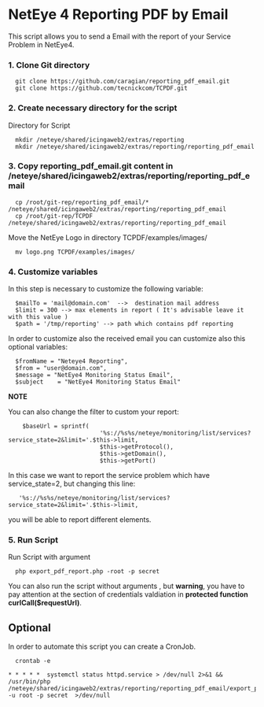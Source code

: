 
# NetEye 4 Reporting PDF by Email

This script allows you to send a Email with the report of your Service Problem in NetEye4.

### 1. Clone Git directory

      git clone https://github.com/caragian/reporting_pdf_email.git
      git clone https://github.com/tecnickcom/TCPDF.git
     
### 2. Create necessary directory for the script
      
Directory for Script

      mkdir /neteye/shared/icingaweb2/extras/reporting
      mkdir /neteye/shared/icingaweb2/extras/reporting/reporting_pdf_email
      
### 3. Copy reporting_pdf_email.git content in /neteye/shared/icingaweb2/extras/reporting/reporting_pdf_email

      cp /root/git-rep/reporting_pdf_email/* /neteye/shared/icingaweb2/extras/reporting/reporting_pdf_email
      cp /root/git-rep/TCPDF /neteye/shared/icingaweb2/extras/reporting/reporting_pdf_email
      
Move the NetEye Logo in directory TCPDF/examples/images/
      
      mv logo.png TCPDF/examples/images/

### 4. Customize variables

In this step is necessary to customize the following variable:

      $mailTo = 'mail@domain.com'  -->  destination mail address
      $limit = 300 --> max elements in report ( It's advisable leave it with this value )
      $path = '/tmp/reporting' --> path which contains pdf reporting

In order to customize also the received email you can customize also this optional variables:

      $fromName = "Neteye4 Reporting",
      $from = "user@domain.com",
      $message = "NetEye4 Monitoring Status Email",
      $subject    = "NetEye4 Monitoring Status Email"
      
 **NOTE**
 
 You can also change the filter to custom your report:
 
        $baseUrl = sprintf(
                              '%s://%s%s/neteye/monitoring/list/services?service_state=2&limit='.$this->limit,
                              $this->getProtocol(),
                              $this->getDomain(),
                              $this->getPort()
In this case we want to report the service problem which have service_state=2, but changing this line:

       '%s://%s%s/neteye/monitoring/list/services?service_state=2&limit='.$this->limit,
       
you will be able to report different elements.

### 5. Run Script

Run Script with argument

      php export_pdf_report.php -root -p secret
      
You can also run the script without arguments , but **warning**, you have to pay attention at the section of credentials valdiation in **protected function curlCall($requestUrl)**.


## Optional
In order to automate this script you can create a CronJob.

      crontab -e
      
    * * * * *  systemctl status httpd.service > /dev/null 2>&1 &&  /usr/bin/php /neteye/shared/icingaweb2/extras/reporting/reporting_pdf_email/export_pdf_report.php -u root -p secret  >/dev/null


      

      
